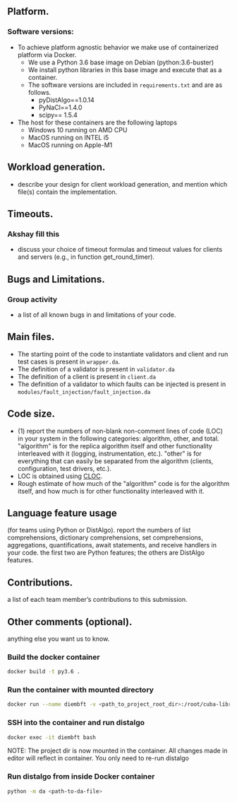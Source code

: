 ## Platform. 

### Software versions:
- To achieve platform agnostic behavior we make use of containerized platform via Docker.
    - We use a Python 3.6 base image on Debian (python:3.6-buster)
    - We install python libraries in this base image and execute that as a container.
    - The software versions are included in `requirements.txt` and are as follows.
        - pyDistAlgo==1.0.14
        - PyNaCl==1.4.0
        - scipy== 1.5.4
- The host for these containers are the following laptops
    - Windows 10 running on AMD CPU
    - MacOS running on INTEL i5
    - MacOS running on Apple-M1

## Workload generation. 
- describe your design for client workload generation, and mention which file(s)
contain the implementation.

## Timeouts. 
### Akshay fill this
- discuss your choice of timeout formulas and timeout values for clients and servers (e.g., in
function get_round_timer).

## Bugs and Limitations.

### Group activity
 - a list of all known bugs in and limitations of your code.

## Main files.
- The starting point of the code to instantiate validators and client and run test cases is present in `wrapper.da`.
- The definition of a validator is present in `validator.da`
- The definition of a client is present in `client.da`
- The definition of a validator to which faults can be injected is present in `modules/fault_injection/fault_injection.da`

## Code size. 
- (1) report the numbers of non-blank non-comment lines of code (LOC) in your system in
the following categories: algorithm, other, and total. "algorithm" is for the replica algorithm itself and
other functionality interleaved with it (logging, instrumentation, etc.). "other" is for everything that
can easily be separated from the algorithm (clients, configuration, test drivers, etc.). 
- LOC is obtained using [CLOC](https://github.com/AlDanial/cloc). 
- Rough estimate of
how much of the "algorithm" code is for the algorithm itself, and how much is for other functionality
interleaved with it.

## Language feature usage
 (for teams using Python or DistAlgo). report the numbers of list
comprehensions, dictionary comprehensions, set comprehensions, aggregations, quantifications,
await statements, and receive handlers in your code. the first two are Python features; the others are
DistAlgo features.

## Contributions. 
a list of each team member’s contributions to this submission.

## Other comments (optional).
 anything else you want us to know.




### Build the docker container
```bash
docker build -t py3.6 .
```
### Run the container with mounted directory
```bash
docker run --name diembft -v <path_to_project_root_dir>:/root/cuba-libra/ -it py3.6
```
### SSH into the container and run distalgo
```bash
docker exec -it diembft bash 
```
NOTE: The project dir is now mounted in the container. All changes made in editor will reflect in container. You only need to re-run distalgo

### Run distalgo from inside Docker container
```bash
python -m da <path-to-da-file>
```